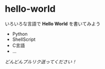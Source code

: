 # hello-world

いろいろな言語で **Hello World** を書いてみよう

- Python
- ShellScript
- C言語
- ...

*どんどんプルリク送ってください！*
